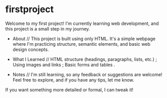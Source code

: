 # firstproject
Welcome to my first project! I'm currently learning web development, and this project is a small step in my journey.

- About //
This project is built using only HTML. It's a simple webpage where I'm practicing structure, semantic elements, and basic web design concepts.

- What I Learned //
HTML structure (headings, paragraphs, lists, etc.) ; 
Using images and links ; 
Basic forms and tables .

- Notes //
I'm still learning, so any feedback or suggestions are welcome! Feel free to explore, and if you have any tips, let me know. 

If you want something more detailed or formal, I can tweak it!

